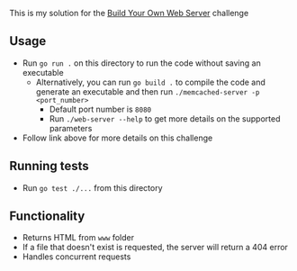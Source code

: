 This is my solution for the [Build Your Own Web Server](https://codingchallenges.fyi/challenges/challenge-webserver/) challenge

## Usage
- Run `go run .` on this directory to run the code without saving an executable
    - Alternatively, you can run `go build .` to compile the code and generate an executable and then run `./memcached-server -p <port_number>`
        - Default port number is `8080`
        - Run `./web-server --help` to get more details on the supported parameters
- Follow link above for more details on this challenge

## Running tests
- Run `go test ./...` from this directory

## Functionality
- Returns HTML from `www` folder
- If a file that doesn't exist is requested, the server will return a 404 error
- Handles concurrent requests